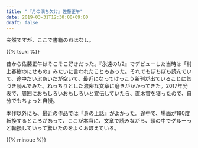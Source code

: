 ```yaml
---
title: "『月の満ち欠け』佐藤正午"
date: 2019-03-31T12:30:00+09:00
draft: false
---
```

突然ですが、ここで書籍のおはなし。

{{% tsuki %}}

昔から佐藤正午はそこそこ好きだった。『永遠の1/2』でデビューした当時は「村上春樹のにせもの」みたいに言われたこともあった。それでもぼちぼち読んでいて、途中だいぶあいだが空いて、最近になってけっこう新刊が出ていることに気づき読んでみた。ねっちりとした濃密な文章に磨きがかかってきた。2017年発表で、周囲におもしろいおもしろいと宣伝していたら、直木賞を獲ったので、自分でもちょっと自慢。

本作以外にも、最近の作品では『身の上話』がよかった。途中で、場面が180度転換するところがあって、ここが本当に、文章で読みながら、頭の中でグルーっと転換していって驚いたのをよくおぼえている。

{{% minoue %}}
